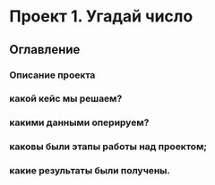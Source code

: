# Проект 1. Угадай число
## Оглавление
### Описание проекта
### какой кейс мы решаем?
### какими данными оперируем?
### каковы были этапы работы над проектом;
### какие результаты были получены.
